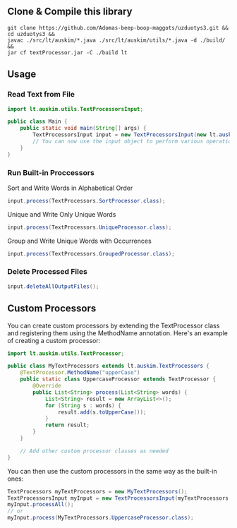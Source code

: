 ## Clone & Compile this library
```
git clone https://github.com/Adomas-beep-boop-maggots/uzduotys3.git &&
cd uzduotys3 &&
javac ./src/lt/auskim/*.java ./src/lt/auskim/utils/*.java -d ./build/ &&
jar cf textProcessor.jar -C ./build lt
```
## Usage

### Read Text from File
```java
import lt.auskim.utils.TextProcessorsInput;

public class Main {
    public static void main(String[] args) {
        TextProcessorsInput input = new TextProcessorsInput(new lt.auskim.TextProcessors(), "input.txt");
        // You can now use the input object to perform various operations.
    }
}
```
### Run Built-in Proccessors
Sort and Write Words in Alphabetical Order
```java
input.process(TextProcessors.SortProcessor.class);
```
Unique and Write Only Unique Words
```java
input.process(TextProcessors.UniqueProcessor.class);
```
Group and Write Unique Words with Occurrences
```java
input.process(TextProcessors.GroupedProcessor.class);
```
### Delete Processed Files
```java
input.deleteAllOutputFiles();
```


## Custom Processors
You can create custom processors by extending the TextProcessor class and registering them using the MethodName annotation. Here's an example of creating a custom processor:
```java
import lt.auskim.utils.TextProcessor;

public class MyTextProcessors extends lt.auskim.TextProcessors {
    @TextProcessor.MethodName("upperCase")
    public static class UppercaseProcessor extends TextProcessor {
        @Override
        public List<String> process(List<String> words) {
            List<String> result = new ArrayList<>();
            for (String s : words) {
                result.add(s.toUpperCase());
            }
            return result;
        }
    }

    // Add other custom processor classes as needed
}
```
You can then use the custom processors in the same way as the built-in ones:
```java
TextProcessors myTextProcessors = new MyTextProcessors();
TextProcessorsInput myInput = new TextProcessorsInput(myTextProcessors, "input.txt");
myInput.processAll();
// or
myInput.process(MyTextProcessors.UppercaseProcessor.class);
```
